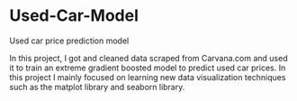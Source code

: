 # Used-Car-Model
Used car price prediction model


In this project, I got and cleaned data scraped from Carvana.com and used it to train an extreme gradient boosted model to predict used car prices. In this project I mainly focused on learning new data visualization techniques such as the matplot library and seaborn library. 
